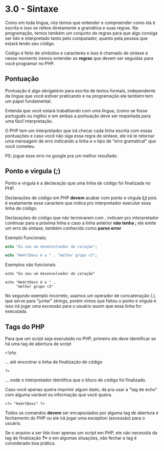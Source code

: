 # 3.0 - Sintaxe

Como em toda língua, nós temos que entender e compreender como ela é escrita e isso se refere diretamente a gramática e suas regras. Na programação, temos também um conjunto de regras para que algo consiga ser lido e interpretado tanto pelo computador, quanto pela pessoa que estará lendo seu código.

Código é feito de símbolos e caracteres e isso é chamado de sintaxe e nesse momento iremos entender as **regras** que devem ser seguidas para você programar no PHP.

## Pontuação

Pontuação é algo obrigatório para escrita de textos formais, independente da língua que você estiver praticando e na programação ela também tem um papel fundamental.

Entenda que você estará trabalhando com uma língua, (como se fosse português ou inglês) e em ambas a pontuação deve ser respeitada para uma fácil interpretação.

O PHP tem um interpretador que irá checar cada linha escrita com essas pontuações e caso você não siga essa regra de sintaxe, ele irá te retornar uma mensagem de erro indicando a linha e o tipo de "erro gramatical" que você cometeu.

PS: jogue esse erro no google pra um melhor resultado.

## Ponto e virgula (;)

Ponto e virgula é a declaração que uma linha de código foi finalizada no PHP.

Declarações de código em PHP **devem** acabar com ponto e virgula **(;)** pois é exatamente esse caractere que indica pro interpretador executar essa linha de código.

Declarações de código que não terminarem com ; indicam pro interpretador continuar para a próxima linha e caso a linha anterior **não tenha ;** ele emite um erro de sintaxe, também conhecido como **parse error**

Exemplo Funcionais;

```php
echo "Eu sou um desenvolvedor do coração";

echo "He4rtDevs é o " . "melhor grupo <3";
```

Exemplos não funcionais

```
echo "Eu sou um desenvolvedor do coração"
```

```
echo "He4rtDevs é o " .
     "melhor grupo <3"
```

No segundo exemplo incorreto, usamos um operador de concatenação (.), que serve para "juntar" strings, porém vimos que faltou o ponto e virgula e isso irá jogar uma excessão para o usuário assim que essa linha for executada.

## Tags do PHP

Para que um script seja executado no PHP, primeiro ele deve identificar se há uma tag de abertura de script

```
<?php
```

... até encontrar a linha de finalização de código

```
?>
```

... onde o interpretador identifica que o bloco de código foi finalizado.

Caso você apenas queira imprimir algum dado, dá pra usar a "tag de echo" com alguma variável ou informação que você queira.

```
<?= "He4rtDevs" ?>
```

Todos os comandos **devem** ser encapsulados por alguma tag de abertura e fechamento do PHP ou ele irá jogar uma exception (excessão) para o usuário.

Se o arquivo a ser lido tiver apenas um script em PHP, ele não necessita da tag de finalização **?>** e em algumas situações, não fechar a tag é considerado boa prática.
